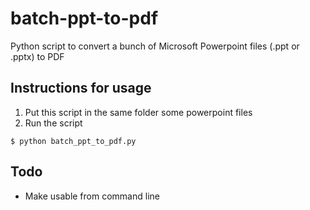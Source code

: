# batch-ppt-to-pdf
Python script to convert a bunch of Microsoft Powerpoint files (.ppt or .pptx) to PDF

## Instructions for usage
1. Put this script in the same folder some powerpoint files
2. Run the script

```
$ python batch_ppt_to_pdf.py 
```

## Todo
* Make usable from command line
